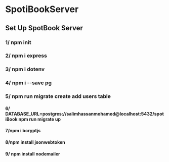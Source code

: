 # SpotiBookServer

## Set Up SpotBook Server

### 1/ npm init

### 2/ npm i express

### 3/ npm i dotenv

### 4/ npm i --save pg

### 5/ npm run migrate create add users table

#### 6/ DATABASE_URL=postgres://salimhassanmohamed@localhost:5432/spotiBook npm run migrate up

#### 7/npm i bcryptjs

#### 8/npm install jsonwebtoken

#### 9/ npm install nodemailer
